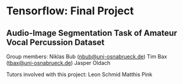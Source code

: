 # Tensorflow: Final Project 
## Audio-Image Segmentation Task of Amateur Vocal Percussion Dataset

Group members:
Niklas Bub (nbub@uni-osnabrueck.de)
Tim Bax (tbax@uni-osnabrueck.de)
Jasper Oldach

Tutors involved with this project:
Leon Schmid
Matthis Pink
